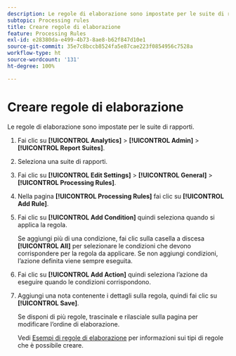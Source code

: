```yaml
---
description: Le regole di elaborazione sono impostate per le suite di rapporti.
subtopic: Processing rules
title: Creare regole di elaborazione
feature: Processing Rules
exl-id: e28380da-e499-4b73-8ae8-b62f847d10e1
source-git-commit: 35e7c8bccb8524fa5e87cae223f0854956c7528a
workflow-type: ht
source-wordcount: '131'
ht-degree: 100%

---
```


# Creare regole di elaborazione

Le regole di elaborazione sono impostate per le suite di rapporti.

1. Fai clic su **[!UICONTROL Analytics]** > **[!UICONTROL Admin]** > **[!UICONTROL Report Suites]**.
1. Seleziona una suite di rapporti.
1. Fai clic su **[!UICONTROL Edit Settings]** > **[!UICONTROL General]** > **[!UICONTROL Processing Rules]**.
1. Nella pagina **[!UICONTROL Processing Rules]** fai clic su **[!UICONTROL Add Rule]**.
1. Fai clic su **[!UICONTROL Add Condition]** quindi seleziona quando si applica la regola.

   Se aggiungi più di una condizione, fai clic sulla casella a discesa **[!UICONTROL All]** per selezionare le condizioni che devono corrispondere per la regola da applicare. Se non aggiungi condizioni, l’azione definita viene sempre eseguita.

1. Fai clic su **[!UICONTROL Add Action]** quindi seleziona l’azione da eseguire quando le condizioni corrispondono.
1. Aggiungi una nota contenente i dettagli sulla regola, quindi fai clic su **[!UICONTROL Save]**.

   Se disponi di più regole, trascinale e rilasciale sulla pagina per modificare l’ordine di elaborazione.

   Vedi [Esempi di regole di elaborazione](/help/admin/admin/c-manage-report-suites/c-edit-report-suites/general/c-processing-rules/processing-rules-examples/processing-rules-examples.md) per informazioni sui tipi di regole che è possibile creare.
